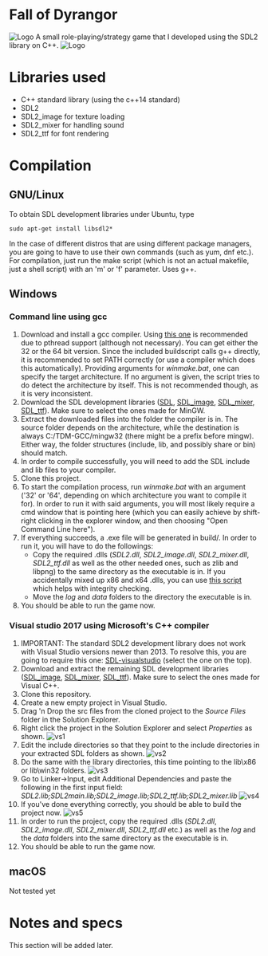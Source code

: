 # Fall of Dyrangor
![Logo][logo] A small role-playing/strategy game that I developed using the SDL2 library on C++. ![Logo][logo]

[logo]: data/img/icon.png?raw=true

# Libraries used
* C++ standard library (using the c++14 standard)
* SDL2
* SDL2_image for texture loading
* SDL2_mixer for handling sound
* SDL2_ttf for font rendering

# Compilation
## GNU/Linux
To obtain SDL development libraries under Ubuntu, type
```
sudo apt-get install libsdl2*
```
In the case of different distros that are using different package managers, you are going to have to use their own commands (such as yum, dnf etc.). For compilation, just run the make script (which is not an actual makefile, just a shell script) with an 'm' or 'f' parameter. Uses g++.

## Windows

### Command line using gcc
1. Download and install a gcc compiler. Using [this one](http://tdm-gcc.tdragon.net/) is recommended due to pthread support (although not necessary). You can get either the 32 or the 64 bit version. Since the included buildscript calls g++ directly, it is recommended to set PATH correctly (or use a compiler which does this automatically). Providing arguments for *winmake.bat*, one can specify the target architecture. If no argument is given, the script tries to do detect the architecture by itself. This is not recommended though, as it is very inconsistent.
2. Download the SDL development libraries ([SDL][SDL], [SDL_image][SDL_image], [SDL_mixer][SDL_mixer], [SDL_ttf][SDL_ttf]). Make sure to select the ones made for MinGW.
3. Extract the downloaded files into the folder the compiler is in. The source folder depends on the architecture, while the destination is always C:/TDM-GCC/mingw32 (there might be a prefix before mingw). Either way, the folder structures (include, lib, and possibly share or bin) should match.
4. In order to compile successfully, you will need to add the SDL include and lib files to your compiler.
5. Clone this project.
6. To start the compilation process, run *winmake.bat* with an argument ('32' or '64', depending on which architecture you want to compile it for). In order to run it with said arguments, you will most likely require a cmd window that is pointing here (which you can easily achieve by shift-right clicking in the explorer window, and then choosing "Open Command Line here").
7. If everything succeeds, a .exe file will be generated in build/. In order to run it, you will have to do the followings:
	* Copy the required .dlls (*SDL2.dll*, *SDL2_image.dll*, *SDL2_mixer.dll*, *SDL2_ttf.dll* as well as the other needed ones, such as zlib and libpng) to the same directory as the executable is in. If you accidentally mixed up x86 and x64 .dlls, you can use [this script](test/windows_arch_checker.py) which helps with integrity checking.
	* Move the *log* and *data* folders to the directory the executable is in.
8. You should be able to run the game now.

### Visual studio 2017 using Microsoft's C++ compiler
1. IMPORTANT: The standard SDL2 development library does not work with Visual Studio versions newer than 2013. To resolve this, you are going to require this one: [SDL-visualstudio](https://buildbot.libsdl.org/sdl-builds/sdl-visualstudio/) (select the one on the top).
2. Download and extract the remaining SDL development libraries ([SDL_image][SDL_image], [SDL_mixer][SDL_mixer], [SDL_ttf][SDL_ttf]). Make sure to select the ones made for Visual C++. 
3. Clone this repository.
4. Create a new empty project in Visual Studio.
5. Drag 'n Drop the src files from the cloned project to the *Source Files* folder in the Solution Explorer.
6. Right click the project in the Solution Explorer and select *Properties* as shown.
![vs1](http://i.imgur.com/od5LVYi.png)
7. Edit the include directories so that they point to the include directories in your extracted SDL folders as shown.
![vs2](http://i.imgur.com/vzZ2itf.png)
8. Do the same with the library directories, this time pointing to the lib\x86 or lib\win32 folders.
![vs3](http://i.imgur.com/tO0tC51.png)
9. Go to Linker->Input, edit Additional Dependencies and paste the following in the first input field: *SDL2.lib;SDL2main.lib;SDL2_image.lib;SDL2_ttf.lib;SDL2_mixer.lib*
![vs4](http://i.imgur.com/lAJV9z0.png)
10. If you've done everything correctly, you should be able to build the project now.
![vs5](http://i.imgur.com/sc0nqWt.png)
11. In order to run the project, copy the required .dlls (*SDL2.dll*, *SDL2_image.dll*, *SDL2_mixer.dll*, *SDL2_ttf.dll* etc.) as well as the *log* and the *data* folders into the same directory as the executable is in.
12. You should be able to run the game now.

## macOS
Not tested yet

[SDL]: https://www.libsdl.org/download-2.0.php
[SDL_image]: https://www.libsdl.org/projects/SDL_image/
[SDL_mixer]: https://www.libsdl.org/projects/SDL_mixer/
[SDL_ttf]: https://www.libsdl.org/projects/SDL_ttf/

# Notes and specs
This section will be added later.
